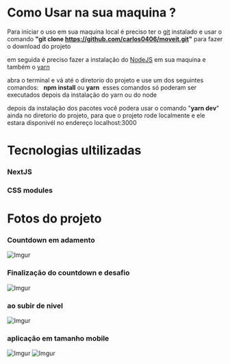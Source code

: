 # Como Usar na sua maquina ?

Para iniciar o uso em sua maquina local é preciso ter o
[git](https://git-scm.com/) instalado e usar o comando
**"git clone https://github.com/carlos0406/moveit.git"**
para fazer o download do projeto

em seguida é preciso fazer a instalação do [NodeJS](https://nodejs.org/en/) em sua maquina e também o [yarn](https://classic.yarnpkg.com/)

abra o terminal e vá até o diretorio do projeto e use um dos seguintes comandos: &nbsp;
**npm install** ou **yarn**&nbsp;
 esses comandos só poderam ser executados depois da instalação do yarn ou do node

 depois da instalação dos pacotes você podera usar o comando "**yarn dev**" ainda no diretorio do projeto, para que o projeto rode localmente e ele estara disponivél no endereço localhost:3000

# Tecnologias ultilizadas
### NextJS

### CSS modules

# Fotos do projeto
### Countdown em adamento
![Imgur](https://i.imgur.com/bXGM5Jn.png)
### Finalização do countdown e desafio
![Imgur](https://i.imgur.com/AEJEXPn.png)

### ao subir de nivel
![Imgur](https://i.imgur.com/oJL9Vtq.png)

### aplicação em tamanho mobile

![Imgur](https://i.imgur.com/G39Mxoj.png)
![Imgur](https://i.imgur.com/pXOJqPQ.png)